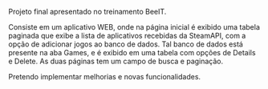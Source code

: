 Projeto final apresentado no treinamento BeeIT.

Consiste em um aplicativo WEB, onde na página inicial é exibido uma tabela paginada que exibe a lista de aplicativos recebidas da SteamAPI, com a opção de adicionar jogos ao banco de dados.
Tal banco de dados está presente na aba Games, e é exibido em uma tabela com opções de Details e Delete.
As duas páginas tem um campo de busca e paginação. 

Pretendo implementar melhorias e novas funcionalidades.
